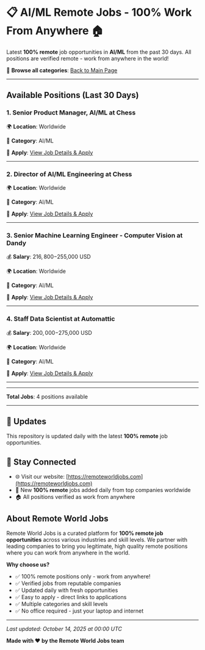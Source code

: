 # 📋 AI/ML Remote Jobs - 100% Work From Anywhere 🏠

Latest **100% remote** job opportunities in **AI/ML** from the past 30 days. All positions are verified remote - work from anywhere in the world!

🔗 **Browse all categories**: [Back to Main Page](README.md)

---

## Available Positions (Last 30 Days)

### 1. Senior Product Manager, AI/ML at Chess

🌍 **Location**: Worldwide

📍 **Category**: AI/ML

🔗 **Apply**: [View Job Details & Apply](https://remoteworldjobs.com/senior-product-manager-ai-ml-chess)

---

### 2. Director of AI/ML Engineering at Chess

🌍 **Location**: Worldwide

📍 **Category**: AI/ML

🔗 **Apply**: [View Job Details & Apply](https://remoteworldjobs.com/director-of-ai-ml-engineering-chess)

---

### 3. Senior Machine Learning Engineer - Computer Vision at Dandy

💰 **Salary**: $216,800-$255,000 USD

🌍 **Location**: Worldwide

📍 **Category**: AI/ML

🔗 **Apply**: [View Job Details & Apply](https://remoteworldjobs.com/senior-machine-learning-engineer-computer-vision-remote-dandy)

---

### 4. Staff Data Scientist at Automattic

💰 **Salary**: $200,000-$275,000 USD

🌍 **Location**: Worldwide

📍 **Category**: AI/ML

🔗 **Apply**: [View Job Details & Apply](https://remoteworldjobs.com/staff-data-scientist-automattic)

---


---

**Total Jobs**: 4 positions available

---

## 🔄 Updates

This repository is updated daily with the latest **100% remote** job opportunities.

## 📧 Stay Connected

- 🌐 Visit our website: [https://remoteworldjobs.com](https://remoteworldjobs.com)
- 💼 New **100% remote** jobs added daily from top companies worldwide
- 🏠 All positions verified as work from anywhere

## About Remote World Jobs

Remote World Jobs is a curated platform for **100% remote job opportunities** across various industries and skill levels. We partner with leading companies to bring you legitimate, high quality remote positions where you can work from anywhere in the world.

**Why choose us?**
- ✅ 100% remote positions only - work from anywhere!
- ✅ Verified jobs from reputable companies
- ✅ Updated daily with fresh opportunities
- ✅ Easy to apply - direct links to applications
- ✅ Multiple categories and skill levels
- ✅ No office required - just your laptop and internet

---

_Last updated: October 14, 2025 at 00:00 UTC_

**Made with ❤️ by the Remote World Jobs team**
